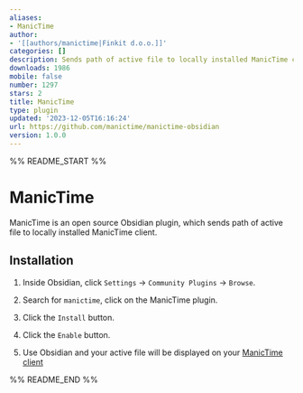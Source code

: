 ```yaml
---
aliases:
- ManicTime
author:
- '[[authors/manictime|Finkit d.o.o.]]'
categories: []
description: Sends path of active file to locally installed ManicTime client.
downloads: 1986
mobile: false
number: 1297
stars: 2
title: ManicTime
type: plugin
updated: '2023-12-05T16:16:24'
url: https://github.com/manictime/manictime-obsidian
version: 1.0.0
---
```


%% README_START %%

# ManicTime

ManicTime is an open source Obsidian plugin, which sends path of active file to locally installed ManicTime client.

## Installation

1. Inside Obsidian, click `Settings` → `Community Plugins` → `Browse`.

2. Search for `manictime`, click on the ManicTime plugin.

3. Click the `Install` button.

4. Click the `Enable` button.

5. Use Obsidian and your active file will be displayed on your [ManicTime client](https://manictime.com)

%% README_END %%